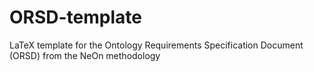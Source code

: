 # ORSD-template
LaTeX template for the  Ontology Requirements Specification Document (ORSD) from the NeOn methodology
